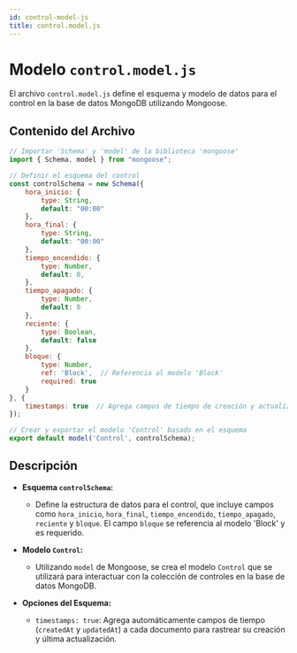 ```yaml
---
id: control-model-js
title: control.model.js
---
```


# Modelo `control.model.js`

El archivo `control.model.js`  define el esquema y modelo de datos para el control en la base de datos MongoDB utilizando Mongoose.

## Contenido del Archivo

```jsx
// Importar 'Schema' y 'model' de la biblioteca 'mongoose'
import { Schema, model } from "mongoose";

// Definir el esquema del control
const controlSchema = new Schema({
    hora_inicio: {
        type: String,
        default: "00:00"
    },
    hora_final: {
        type: String,
        default: "00:00"
    },
    tiempo_encendido: {
        type: Number,
        default: 0,
    },
    tiempo_apagado: {
        type: Number,
        default: 0
    },
    reciente: {
        type: Boolean,
        default: false
    },
    bloque: {
        type: Number,
        ref: 'Block',  // Referencia al modelo 'Block'
        required: true
    }
}, {
    timestamps: true  // Agrega campos de tiempo de creación y actualización automáticamente
});

// Crear y exportar el modelo 'Control' basado en el esquema
export default model('Control', controlSchema);
```

## Descripción

- **Esquema `controlSchema`:**
  - Define la estructura de datos para el control, que incluye campos como `hora_inicio`, `hora_final`, `tiempo_encendido`, `tiempo_apagado`, `reciente` y `bloque`. El campo `bloque` se referencia al modelo 'Block' y es requerido.

- **Modelo `Control`:**
  - Utilizando `model` de Mongoose, se crea el modelo `Control` que se utilizará para interactuar con la colección de controles en la base de datos MongoDB.

- **Opciones del Esquema:**
  - `timestamps: true`: Agrega automáticamente campos de tiempo (`createdAt` y `updatedAt`) a cada documento para rastrear su creación y última actualización.
